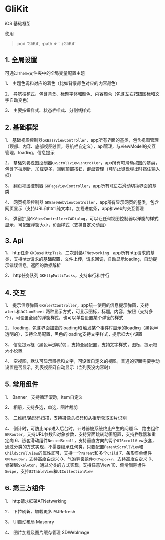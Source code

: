 # GliKit

iOS 基础框架

使用

> pod 'GliKit', :path => '../GliKit'  

## 1. 全局设置 
可通过`Theme`文件夹中的全局变量配置主题

1、	主题色调和对应的着色（比如背景颜色对应的内容颜色）

2、	导航栏样式，包含背景、标题字体和颜色、内容颜色（包含左右按钮图标和文字自动变色）

3、	主要按钮样式、状态栏样式、分割线样式

## 2. 基础框架
1、	基础视图控制器`GKBaseViewController`，app所有界面的基类，包含视图管理（顶部、内容、底部视图设置，导航栏自定义），api管理，与viewModel的交互管理，loading，信息提示

2、	基础列表视图控制器`GKScrollViewController`，app所有可滑动视图的基类，包含下拉刷新、加载更多，回到顶部按钮，键盘管理（可防止键盘弹出时挡住输入框）

3、	翻页视图控制器 `GKPageViewController`，app所有可左右滑动切换界面的基类

4、	网页视图控制器 `GKBaseWebViewController`，app所有显示网页的基类，包含网页显示（支持URL和html纯文本），加载进度条，app和web的交互管理

5、	弹窗扩展`GKViewController+CADialog`，可以让任何视图控制器以弹窗的样式显示，可配置弹窗大小，动画样式（支持自定义动画）

## 3. Api
1、	http任务 `GKBaseHttpTask`，二次封装`AFNetworking`，app所有http请求的基类，支持http请求的基础配置，文件上传，请求回调，自动显示loading，自动提示错误信息，返回的数据解析

2、	http任务队列 `GKHttpMultiTasks`，支持串行和并行

## 4. 交互
1、	提示信息弹窗 `GKAlertController`，app统一使用的信息提示弹窗，支持`alert`和act`ionSheet` 两种显示方式，可显示图标，标题，内容，按钮（支持多个），可设置全局的弹窗样式，也可以单独设置某个弹窗的样式

2、	loading，包含界面加载的loading和 触发某个事件时显示的loading（黑色半透明的），支持全局配置，黑色的loading支持文字样式，提示框大小设置

3、	信息提示框（黑色半透明的），支持全局配置，支持文字样式，图标，提示框大小设置

4、	空视图，默认可显示图标和文字，可设置自定义的视图。普通的界面需要手动设置是否显示，列表视图可自动显示（当列表没内容时）

## 5. 常用组件
1、	Banner，支持循环滚动，item自定义

2、	相册，支持多选，单选，图片裁剪

3、	二维码/条形码扫描，支持摄像头扫码和从相册获取图片识别

4、	倒计时，可防止app进入后台时，计时器被系统终止产生的问题
5、 路由组件`GKRouter`，支持URL参数和对象参数，支持界面跳转动画配置，支持拦截器和重定向
6、嵌套滑动组件`NestedScroll`，支持垂直方向的两个`UIScrollView`嵌套，通过分类的方式实现，不需要继承任何类，只要配置`ParentScrollView`和`ChildScrollView`的属性即可，支持一个`Parent`和多个`Child`
7、条形菜单组件`GKMenuBar`，支持高度自定义
8、气泡弹窗组件`GKPopover`，支持高度自定义
9、骨架层`Skeleton`，通过分类的方式实现，支持任意View
10、侧滑删除组件`Swipe`，支持`UITableView`和`UICollectionView`

## 6. 第三方组件
1、	http请求框架AFNetworking

2、	下拉刷新，加载更多 MJRefresh

3、	UI自动布局 Masonry

4、	图片加载及图片缓存管理 SDWebImage
